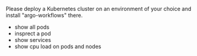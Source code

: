 Please deploy a Kubernetes cluster on an environment of your choice and install "argo-workflows" there.

* show all pods
* insprect a pod
* show services 
* show cpu load on pods and nodes
